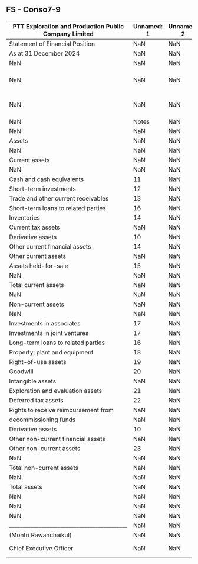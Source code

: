 ## FS - Conso7-9
| PTT Exploration and Production Public Company Limited | Unnamed: 1 | Unnamed: 2 | Unnamed: 3 | Unnamed: 4 | Unnamed: 5 | Unnamed: 6 | Unnamed: 7 | Unnamed: 8 | Unnamed: 9 |
| --- | --- | --- | --- | --- | --- | --- | --- | --- | --- |
| Statement of Financial Position | NaN | NaN | NaN | NaN | NaN | NaN | NaN | NaN | NaN |
| As at 31 December 2024 | NaN | NaN | NaN | NaN | NaN | NaN | NaN | NaN | NaN |
| NaN | NaN | NaN | NaN | NaN | NaN | NaN | NaN | NaN | NaN |
| NaN | NaN | NaN | Consolidated financial statements | NaN | NaN | NaN | NaN | NaN | NaN |
| NaN | NaN | NaN | Unit: Thousand US Dollar | NaN | NaN | NaN | Unit: Thousand Baht | NaN | NaN |
| NaN | Notes | NaN | 2024 | NaN | 2023 | NaN | 2024 | NaN | 2023.0 |
| NaN | NaN | NaN | NaN | NaN | NaN | NaN | NaN | NaN | NaN |
| Assets | NaN | NaN | NaN | NaN | NaN | NaN | NaN | NaN | NaN |
| NaN | NaN | NaN | NaN | NaN | NaN | NaN | NaN | NaN | NaN |
| Current assets | NaN | NaN | NaN | NaN | NaN | NaN | NaN | NaN | NaN |
| NaN | NaN | NaN | NaN | NaN | NaN | NaN | NaN | NaN | NaN |
| Cash and cash equivalents | 11 | NaN | 3938163 | NaN | 4018959 | NaN | 133849584 | NaN | 137541856.0 |
| Short-term investments | 12 | NaN | 291023 | NaN | 200000 | NaN | 9891242 | NaN | 6844650.0 |
| Trade and other current receivables | 13 | NaN | 1273117 | NaN | 1818678 | NaN | 43270420 | NaN | 62241058.0 |
| Short-term loans to related parties | 16 | NaN | 25292 | NaN | 7545 | NaN | 859630 | NaN | 258203.0 |
| Inventories | 14 | NaN | 669624 | NaN | 611110 | NaN | 22759065 | NaN | 20914183.0 |
| Current tax assets | NaN | NaN | 79064 | NaN | 54152 | NaN | 2687207 | NaN | 1853270.0 |
| Derivative assets | 10 | NaN | 25114 | NaN | 19265 | NaN | 853558 | NaN | 659316.0 |
| Other current financial assets | 14 | NaN | 0 | NaN | 0 | NaN | 0 | NaN | 0.0 |
| Other current assets | NaN | NaN | 201678 | NaN | 131135 | NaN | 6854537 | NaN | 4487848.0 |
| Assets held-for-sale | 15 | NaN | 32543 | NaN | 0 | NaN | 1106071 | NaN | 0.0 |
| NaN | NaN | NaN | NaN | NaN | NaN | NaN | NaN | NaN | NaN |
| Total current assets | NaN | NaN | 6535618 | NaN | 6860844 | NaN | 222131314 | NaN | 234800384.0 |
| NaN | NaN | NaN | NaN | NaN | NaN | NaN | NaN | NaN | NaN |
| Non-current assets | NaN | NaN | NaN | NaN | NaN | NaN | NaN | NaN | NaN |
| NaN | NaN | NaN | NaN | NaN | NaN | NaN | NaN | NaN | NaN |
| Investments in associates | 17 | NaN | 151679 | NaN | 134141 | NaN | 5155253 | NaN | 4590730.0 |
| Investments in joint ventures | 17 | NaN | 207186 | NaN | 151276 | NaN | 7041783 | NaN | 5177146.0 |
| Long-term loans to related parties | 16 | NaN | 557480 | NaN | 438 | NaN | 18947522 | NaN | 15000.0 |
| Property, plant and equipment | 18 | NaN | 14431173 | NaN | 12864663 | NaN | 490484138 | NaN | 440270605.0 |
| Right-of-use assets | 19 | NaN | 891709 | NaN | 838921 | NaN | 30307231 | NaN | 28710592.0 |
| Goodwill | 20 | NaN | 1353200 | NaN | 1353200 | NaN | 45992339 | NaN | 46310918.0 |
| Intangible assets | NaN | NaN | 162516 | NaN | 134327 | NaN | 5523524 | NaN | 4597101.0 |
| Exploration and evaluation assets | 21 | NaN | 2659296 | NaN | 2756341 | NaN | 90383689 | NaN | 94330965.0 |
| Deferred tax assets | 22 | NaN | 576404 | NaN | 533957 | NaN | 19590713 | NaN | 18273750.0 |
| Rights to receive reimbursement from | NaN | NaN | NaN | NaN | NaN | NaN | NaN | NaN | NaN |
| decommissioning funds | NaN | NaN | 385702 | NaN | 348655 | NaN | 13109179 | NaN | 11932093.0 |
| Derivative assets | 10 | NaN | 46949 | NaN | 10837 | NaN | 1595701 | NaN | 370892.0 |
| Other non-current financial assets | NaN | NaN | 203876 | NaN | 162860 | NaN | 6929308 | NaN | 5573617.0 |
| Other non-current assets | 23 | NaN | 238587 | NaN | 229877 | NaN | 8109054 | NaN | 7867133.0 |
| NaN | NaN | NaN | NaN | NaN | NaN | NaN | NaN | NaN | NaN |
| Total non-current assets | NaN | NaN | 21865757 | NaN | 19519493 | NaN | 743169434 | NaN | 668020542.0 |
| NaN | NaN | NaN | NaN | NaN | NaN | NaN | NaN | NaN | NaN |
| Total assets | NaN | NaN | 28401375 | NaN | 26380337 | NaN | 965300748 | NaN | 902820926.0 |
| NaN | NaN | NaN | NaN | NaN | NaN | NaN | NaN | NaN | NaN |
| NaN | NaN | NaN | NaN | NaN | NaN | NaN | NaN | NaN | NaN |
| NaN | NaN | NaN | NaN | NaN | NaN | NaN | NaN | NaN | NaN |
| \_\_\_\_\_\_\_\_\_\_\_\_\_\_\_\_\_\_\_\_\_\_\_\_\_\_\_\_\_\_\_\_\_\_\_\_\_\_\_\_\_\_\_\_ | NaN | NaN | NaN | NaN | \_\_\_\_\_\_\_\_\_\_\_\_\_\_\_\_\_\_\_\_\_\_\_\_\_\_\_\_\_\_\_\_\_\_\_\_\_\_\_\_\_\_ | NaN | NaN | NaN | NaN |
| (Montri Rawanchaikul) | NaN | NaN | NaN | NaN | (Sakchai Sarawek) | NaN | NaN | NaN | NaN |
| Chief Executive Officer | NaN | NaN | NaN | NaN | Senior Vice President, Accounting Division | NaN | NaN | NaN | NaN |
